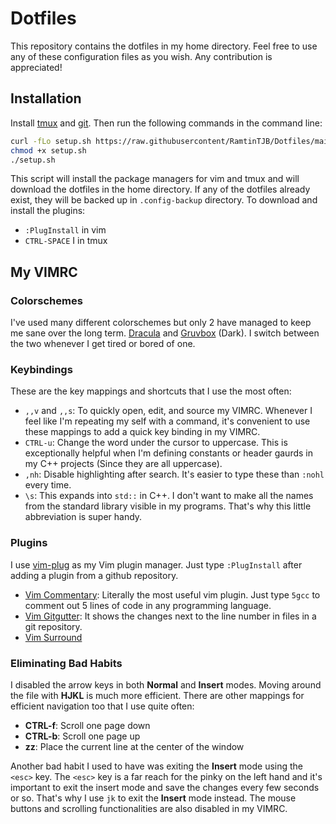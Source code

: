 # Dotfiles

This repository contains the dotfiles in my home directory. Feel free to use any of these configuration files as you wish. Any contribution is appreciated!

## Installation

Install [tmux](https://github.com/tmux/tmux/wiki/Installing) and [git](https://git-scm.com/book/en/v2/Getting-Started-Installing-Git). Then run the following commands in the command line:

```sh
curl -fLo setup.sh https://raw.githubusercontent/RamtinTJB/Dotfiles/main/dotfiles_setup.sh
chmod +x setup.sh
./setup.sh
```

This script will install the package managers for vim and tmux and will download the dotfiles in the home directory. If any of the dotfiles already exist, they will be backed up in `.config-backup` directory.
To download and install the plugins:

* `:PlugInstall` in vim
* `CTRL-SPACE` I in tmux

## My VIMRC

### Colorschemes

I've used many different colorschemes but only 2 have managed to keep me sane over the long term. [Dracula](https://github.com/dracula/vim) and [Gruvbox](https://github.com/morhetz/gruvbox) (Dark). I switch between the two whenever I get tired or bored of one.

### Keybindings

These are the key mappings and shortcuts that I use the most often:

* `,,v` and `,,s`: To quickly open, edit, and source my VIMRC. Whenever I feel like I'm repeating my self with a command, it's convenient to use these mappings to add a quick key binding in my VIMRC.
* `CTRL-u`: Change the word under the cursor to uppercase. This is exceptionally helpful when I'm defining constants or header gaurds in my C++ projects (Since they are all uppercase).
* `,nh`: Disable highlighting after search. It's easier to type these than `:nohl` every time.
* `\s`: This expands into `std::` in C++. I don't want to make all the names from the standard library visible in my programs. That's why this little abbreviation is super handy. 

### Plugins

I use [vim-plug](https://github.com/junegunn/vim-plug) as my Vim plugin manager. Just type `:PlugInstall` after adding a plugin from a github repository.

* [Vim Commentary](https://github.com/tpope/vim-commentary): Literally the most useful vim plugin. Just type `5gcc` to comment out 5 lines of code in any programming language.
* [Vim Gitgutter](https://github.com/airblade/vim-gitgutter): It shows the changes next to the line number in files in a git repository.
* [Vim Surround](https://github.com/tpope/vim-surround)

### Eliminating Bad Habits

I disabled the arrow keys in both **Normal** and **Insert** modes. Moving around the file with **HJKL** is much more efficient. There are other mappings for efficient navigation too that I use quite often:

* **CTRL-f**: Scroll one page down
* **CTRL-b**: Scroll one page up
* **zz**: Place the current line at the center of the window

Another bad habit I used to have was exiting the **Insert** mode using the `<esc>` key. The `<esc>` key is a far reach for the pinky on the left hand and it's important to exit the insert mode and save the changes every few seconds or so. That's why I use `jk` to exit the **Insert** mode instead. The mouse buttons and scrolling functionalities are also disabled in my VIMRC.
